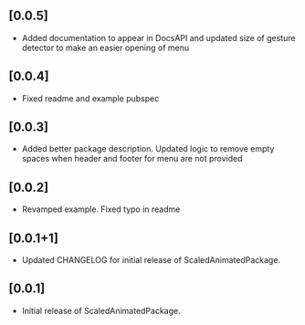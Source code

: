 ## [0.0.5]

* Added documentation to appear in DocsAPI and updated size of gesture detector to make an easier opening of menu

## [0.0.4]

* Fixed readme and example pubspec

## [0.0.3]

* Added better package description. Updated logic to remove empty spaces when header and footer for menu are not provided

## [0.0.2]

* Revamped example. Fixed typo in readme

## [0.0.1+1]

* Updated CHANGELOG for initial release of ScaledAnimatedPackage.

## [0.0.1]

* Initial release of ScaledAnimatedPackage.
